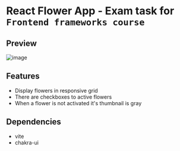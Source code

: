 # React Flower App - Exam task for `Frontend frameworks course`

## Preview

![image](https://user-images.githubusercontent.com/28065716/236631797-d8369190-0ddd-4b19-a614-1b6442625507.png)


## Features
- Display flowers in responsive grid
- There are checkboxes to active flowers
- When a flower is not activated it's thumbnail is gray

## Dependencies
- vite
- chakra-ui